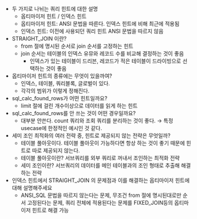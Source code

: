 
- 두 가지로 나뉘는 쿼리 힌트에 대한 설명
    - 옵티마이저 힌트 / 인덱스 힌트
    - 옵티마이저 힌트: ANSI 문법을 따른다. 인덱스 힌트에 비해 최근에 적용됨
    - 인덱스 힌트: 이전에 사용되던 쿼리 힌트 ANSI 문법을 따르지 않음
- STRAIGHT_JOIN 이란?
    - from 절에 명시된 순서로 join 순서를 고정하는 힌트
    - join 순서는 테이블의 인덱스 유뮤와 레코드 수를 비교해 결정하는 것이 좋음
        - 인덱스가 있는 테이블이 드리븐, 레코드가 적은 테이블이 드라이빙으로 선택하는 것이 좋음
- 옵티마이저 힌트의 종류에는 무엇이 있을까여?
    - 인덱스, 테이블, 쿼리블록, 글로벌이 있다.
    - 각각의 범위가 이렇게 정해진다.
- sql_calc_found_rows가 어떤 힌트일까요?
    - limit 절에 걸린 개수이상으로 데이터를 읽게 하는 힌트
- sql_calc_found_rows를 안 쓰는 것이 어떤 경우일까요?
    - 대부분 안쓴다. count 쿼리와 조회 쿼리를 분리하는 것이 좋다. → 특정 usecase에 한정적인 예시인 것 같다.
- 세미 조인 최적화의 여러 전략 중, 힌트로 제공되지 않는 전략은 무엇일까?
    - 테이블 풀아웃이다. 테이블 풀아웃이 가능하다면 항상 하는 것이 좋기 때문에 힌트로 따로 제공되지 않는다.
    - 테이블 풀아웃이란? 서브쿼리를 외부 쿼리로 꺼내서 조인하는 최적화 전략
    - 세미 조인이란? 서브쿼리의 데이터를 메인 테이블과의 조인 형태로 추출해 해결하는 전략
- 인덱스 힌트에서 STRAIGHT_JOIN 의 문제점과 이를 해결하는 옵티마이저 힌트에 대해 설명해주세요
    - ANSI_SQL 문법을 따르지 않는다는 문제, 무조건 from 절에 명시된대로만 순서 고정된다는 문제, 쿼리 전체에 적용된다는 문제를 FIXED_JOIN등의 옵티마이저 힌트로 해결 가능